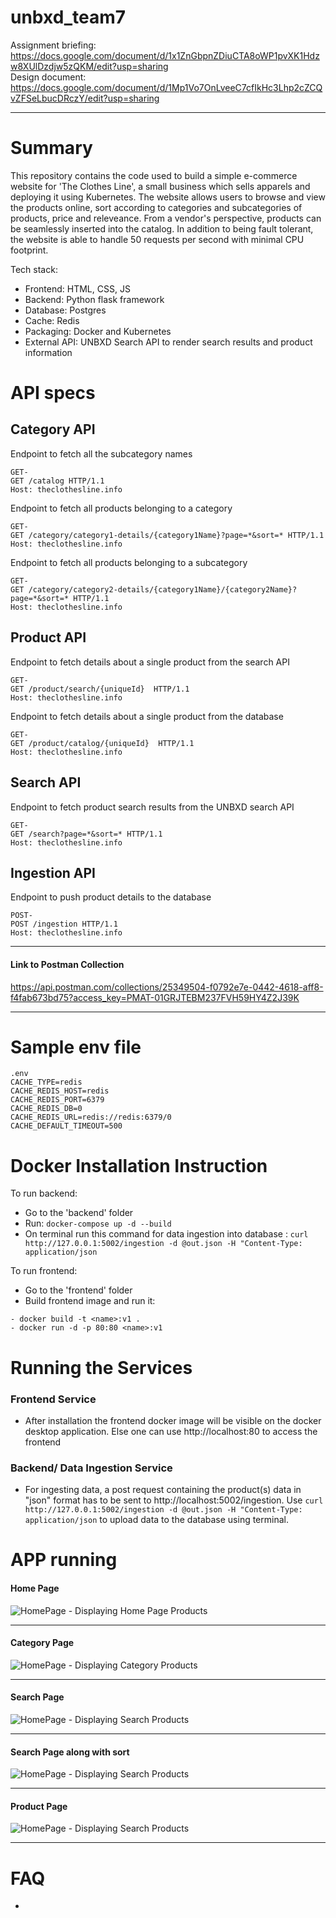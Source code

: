 # unbxd_team7
Assignment briefing: https://docs.google.com/document/d/1x1ZnGbpnZDiuCTA8oWP1pvXK1Hdzw8XUlDzdjw5zQKM/edit?usp=sharing <br>
Design document: https://docs.google.com/document/d/1Mp1Vo7OnLveeC7cfIkHc3Lhp2cZCQvZFSeLbucDRczY/edit?usp=sharing <br>
<hr/>

# Summary
This repository contains the code used to build a simple e-commerce website for 'The Clothes Line', a small business which sells apparels and deploying it using Kubernetes. The website allows users to browse and view the products online, sort according to categories and subcategories of products, price and releveance. From a vendor's perspective, products can be seamlessly inserted into the catalog. In addition to being fault tolerant, the website is able to handle 50 requests per second with minimal CPU footprint. 

Tech stack:
- Frontend: HTML, CSS, JS
- Backend: Python flask framework
- Database: Postgres
- Cache: Redis
- Packaging: Docker and Kubernetes
- External API: UNBXD Search API to render search results and product information 


# API specs 

## Category API
Endpoint to fetch all the subcategory names
```
GET-
GET /catalog HTTP/1.1
Host: theclothesline.info
```
Endpoint to fetch all products belonging to a category
```
GET-
GET /category/category1-details/{category1Name}?page=*&sort=* HTTP/1.1
Host: theclothesline.info
```

Endpoint to fetch all products belonging to a subcategory
```
GET-
GET /category/category2-details/{category1Name}/{category2Name}?page=*&sort=* HTTP/1.1
Host: theclothesline.info
```

## Product API
Endpoint to fetch details about a single product from the search API
```
GET-
GET /product/search/{uniqueId}  HTTP/1.1
Host: theclothesline.info
```
Endpoint to fetch details about a single product from the database
```
GET-
GET /product/catalog/{uniqueId}  HTTP/1.1
Host: theclothesline.info
```


## Search API
Endpoint to fetch product search results from the UNBXD search API
```
GET-
GET /search?page=*&sort=* HTTP/1.1
Host: theclothesline.info
```

## Ingestion API
Endpoint to push product details to the database
```
POST-
POST /ingestion HTTP/1.1
Host: theclothesline.info
```
<hr/>

#### Link to Postman Collection

<href> https://api.postman.com/collections/25349504-f0792e7e-0442-4618-aff8-f4fab673bd75?access_key=PMAT-01GRJTEBM237FVH59HY4Z2J39K <href/>

<hr/>

# Sample env file
```
.env
CACHE_TYPE=redis
CACHE_REDIS_HOST=redis
CACHE_REDIS_PORT=6379
CACHE_REDIS_DB=0
CACHE_REDIS_URL=redis://redis:6379/0
CACHE_DEFAULT_TIMEOUT=500
```


# Docker Installation Instruction
To run backend:
- Go to the 'backend' folder
- Run: `docker-compose up -d --build`
- On terminal run this command for data ingestion into database :
        ```curl http://127.0.0.1:5002/ingestion -d @out.json -H "Content-Type: application/json```


To run frontend:
- Go to the 'frontend' folder
- Build frontend image and run it:
```
- docker build -t <name>:v1 . 
- docker run -d -p 80:80 <name>:v1
```

# Running the Services
### Frontend Service
- After installation the frontend docker image will be visible on the docker desktop application. Else one can use <href>http://localhost:80 </href> to access the frontend

### Backend/ Data Ingestion Service
- For ingesting data, a post request containing the product(s) data in "json" format has to be sent to <href>http://localhost:5002/ingestion</href>. 
Use  ```curl http://127.0.0.1:5002/ingestion -d @out.json -H "Content-Type: application/json``` to upload data to the database using terminal.


# APP running
#### Home Page
![HomePage - Displaying Home Page Products](images/BasePage.png)
<hr/>

#### Category Page
![HomePage - Displaying Category Products](images/CategoryFunctionality.png)
<hr/>

#### Search Page
![HomePage - Displaying Search Products](images/SearchFunctionality.png)
<hr/>

#### Search Page along with sort
![HomePage - Displaying Search Products](images/SearchPlusSortFunbctionality.png)
<hr/>

#### Product Page
![HomePage - Displaying Search Products](images/ProductPage.png)
<hr/>

# FAQ
- 